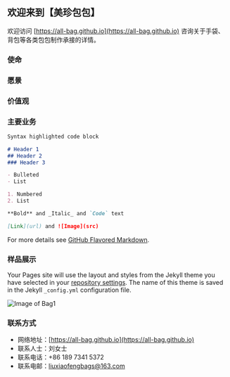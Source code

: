 ## 欢迎来到【美珍包包】

欢迎访问 [https://all-bag.github.io](https://all-bag.github.io) 咨询关于手袋、背包等各类包包制作承接的详情。

### 使命
### 愿景
### 价值观

### 主要业务


```markdown
Syntax highlighted code block

# Header 1
## Header 2
### Header 3

- Bulleted
- List

1. Numbered
2. List

**Bold** and _Italic_ and `Code` text

[Link](url) and ![Image](src)
```

For more details see [GitHub Flavored Markdown](https://guides.github.com/features/mastering-markdown/).

### 样品展示

Your Pages site will use the layout and styles from the Jekyll theme you have selected in your [repository settings](https://github.com/all-bag/all-bag.github.io/settings). The name of this theme is saved in the Jekyll `_config.yml` configuration file.

![Image of Bag1](https://www.google.com/imgres?imgurl=https%3A%2F%2Fimg.buzzfeed.com%2Fbuzzfeed-static%2Fstatic%2F2019-08%2F21%2F22%2Fcampaign_images%2Fdcc19a023a72%2F30-handbags-that-look-way-more-expensive-than-the-2-5353-1566425218-0_dblbig.jpg&imgrefurl=https%3A%2F%2Fwww.buzzfeed.com%2Fkaylaboyd%2Fhandbags-that-look-way-more-expensive-than-they-are&tbnid=-D4BPiKs1IAOLM&vet=12ahUKEwjZsNDFsp7oAhVSRysKHegfCUUQMygFegUIARD8Aw..i&docid=cSek2UA6KYC9RM&w=625&h=415&q=handbags&ved=2ahUKEwjZsNDFsp7oAhVSRysKHegfCUUQMygFegUIARD8Aw)

### 联系方式

- 网络地址：[https://all-bag.github.io](https://all-bag.github.io)
- 联系人士：刘女士
- 联系电话：+86 189 7341 5372
- 联系电邮：[liuxiaofengbags@163.com](liuxiaofengbags@163.com)

